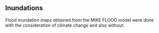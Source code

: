 ## Inundations

Flood inundation maps obtained from the MIKE FLOOD model were done with the consideration of climate change and also without.